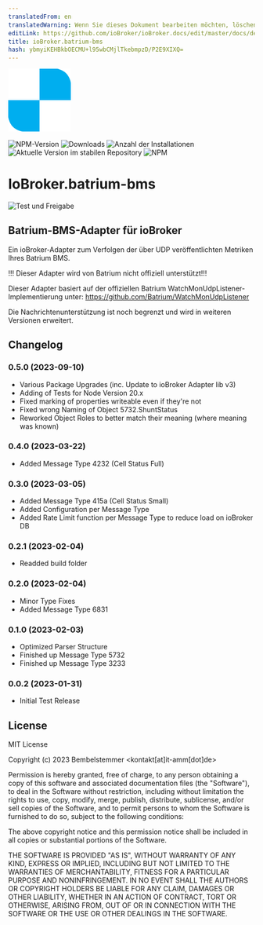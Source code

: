 ```yaml
---
translatedFrom: en
translatedWarning: Wenn Sie dieses Dokument bearbeiten möchten, löschen Sie bitte das Feld "translationsFrom". Andernfalls wird dieses Dokument automatisch erneut übersetzt
editLink: https://github.com/ioBroker/ioBroker.docs/edit/master/docs/de/adapterref/iobroker.batrium-bms/README.md
title: ioBroker.batrium-bms
hash: ybmyiKEHBkbOECMU+l95wbCMjlTkebmpzD/P2E9XIXQ=
---
```

![Logo](../../../en/adapterref/iobroker.batrium-bms/admin/batrium-bms.png)

![NPM-Version](https://img.shields.io/npm/v/iobroker.batrium-bms.svg)
![Downloads](https://img.shields.io/npm/dm/iobroker.batrium-bms.svg)
![Anzahl der Installationen](https://iobroker.live/badges/batrium-bms-installed.svg)
![Aktuelle Version im stabilen Repository](https://iobroker.live/badges/batrium-bms-stable.svg)
![NPM](https://nodei.co/npm/iobroker.batrium-bms.png?downloads=true)

# IoBroker.batrium-bms
![Test und Freigabe](https://github.com/bembelstemmer/ioBroker.batrium-bms/workflows/Test%20and%20Release/badge.svg)
<!--
-->

## Batrium-BMS-Adapter für ioBroker
Ein ioBroker-Adapter zum Verfolgen der über UDP veröffentlichten Metriken Ihres Batrium BMS.

!!! Dieser Adapter wird von Batrium nicht offiziell unterstützt!!!

Dieser Adapter basiert auf der offiziellen Batrium WatchMonUdpListener-Implementierung unter: https://github.com/Batrium/WatchMonUdpListener

Die Nachrichtenunterstützung ist noch begrenzt und wird in weiteren Versionen erweitert.

## Changelog
<!--
    Placeholder for the next version (at the beginning of the line):
    ### **WORK IN PROGRESS**
-->
### 0.5.0 (2023-09-10)
* Various Package Upgrades (inc. Update to ioBroker Adapter lib v3)
* Adding of Tests for Node Version 20.x
* Fixed marking of properties writeable even if they're not
* Fixed wrong Naming of Object 5732.ShuntStatus
* Reworked Object Roles to better match their meaning (where meaning was known)

### 0.4.0 (2023-03-22)
* Added Message Type 4232 (Cell Status Full)

### 0.3.0 (2023-03-05)
* Added Message Type 415a (Cell Status Small)
* Added Configuration per Message Type
* Added Rate Limit function per Message Type to reduce load on ioBroker DB

### 0.2.1 (2023-02-04)
* Readded build folder

### 0.2.0 (2023-02-04)
* Minor Type Fixes
* Added Message Type 6831

### 0.1.0 (2023-02-03)
* Optimized Parser Structure
* Finished up Message Type 5732
* Finished up Message Type 3233

### 0.0.2 (2023-01-31)
* Initial Test Release

## License
MIT License

Copyright (c) 2023 Bembelstemmer <kontakt[at]it-amm[dot]de>

Permission is hereby granted, free of charge, to any person obtaining a copy
of this software and associated documentation files (the "Software"), to deal
in the Software without restriction, including without limitation the rights
to use, copy, modify, merge, publish, distribute, sublicense, and/or sell
copies of the Software, and to permit persons to whom the Software is
furnished to do so, subject to the following conditions:

The above copyright notice and this permission notice shall be included in all
copies or substantial portions of the Software.

THE SOFTWARE IS PROVIDED "AS IS", WITHOUT WARRANTY OF ANY KIND, EXPRESS OR
IMPLIED, INCLUDING BUT NOT LIMITED TO THE WARRANTIES OF MERCHANTABILITY,
FITNESS FOR A PARTICULAR PURPOSE AND NONINFRINGEMENT. IN NO EVENT SHALL THE
AUTHORS OR COPYRIGHT HOLDERS BE LIABLE FOR ANY CLAIM, DAMAGES OR OTHER
LIABILITY, WHETHER IN AN ACTION OF CONTRACT, TORT OR OTHERWISE, ARISING FROM,
OUT OF OR IN CONNECTION WITH THE SOFTWARE OR THE USE OR OTHER DEALINGS IN THE
SOFTWARE.